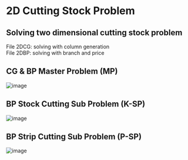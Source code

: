 # 2D Cutting Stock Problem
Solving two dimensional cutting stock problem  
-  
File 2DCG: solving with column generation  
File 2DBP: solving with branch and price  

CG & BP Master Problem (MP)  
-  
![image](https://github.com/Baturuym/2DCSP/blob/new_model/01.png)

BP Stock Cutting Sub Problem (K-SP)   
-  
![image](https://github.com/Baturuym/2DCSP/blob/new_model/02.png)

BP Strip Cutting Sub Problem (P-SP)  
-  
![image](https://github.com/Baturuym/2DCSP/blob/new_model/03.png)
